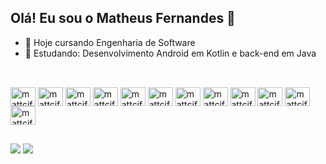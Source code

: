 ## Olá! Eu sou o Matheus Fernandes 👋


- 🔭 Hoje cursando Engenharia de Software
- 🌱 Estudando: Desenvolvimento Android em Kotlin e back-end em Java

##
<div style="display: inline_block"><br>
  <img align="center" alt="mattcif" height="30" width="40" src="https://cdn.jsdelivr.net/gh/devicons/devicon@latest/icons/java/java-original.svg" />
  <img align="center" alt="mattcif" height="30" width="40" src="https://cdn.jsdelivr.net/gh/devicons/devicon@latest/icons/spring/spring-original.svg" />
  <img align="center" alt="mattcif" height="30" width="40" src="https://cdn.jsdelivr.net/gh/devicons/devicon@latest/icons/kotlin/kotlin-original.svg" />
  <img align="center" alt="mattcif" height="30" width="40" src="https://cdn.jsdelivr.net/gh/devicons/devicon@latest/icons/androidstudio/androidstudio-original.svg" />
  <img align="center" alt="mattcif" height="30" width="40" src="https://cdn.jsdelivr.net/gh/devicons/devicon@latest/icons/mysql/mysql-original.svg" />
  <img align="center" alt="mattcif" height="30" width="40" src="https://cdn.jsdelivr.net/gh/devicons/devicon@latest/icons/python/python-original.svg" />
  <img align="center" alt="mattcif" height="30" width="40" src="https://cdn.jsdelivr.net/gh/devicons/devicon@latest/icons/linux/linux-original.svg" />
  <img align="center" alt="mattcif" height="30" width="40" src="https://cdn.jsdelivr.net/gh/devicons/devicon@latest/icons/html5/html5-original.svg" />
  <img align="center" alt="mattcif" height="30" width="40"src="https://cdn.jsdelivr.net/gh/devicons/devicon@latest/icons/css3/css3-original.svg" />
  <img align="center" alt="mattcif" height="30" width="40" src="https://cdn.jsdelivr.net/gh/devicons/devicon@latest/icons/javascript/javascript-original.svg" />
  <img align="center" alt="mattcif" height="30" width="40" src="https://cdn.jsdelivr.net/gh/devicons/devicon@latest/icons/typescript/typescript-original.svg" />
  <img align="center" alt="mattcif" height="30" width="40" src="https://cdn.jsdelivr.net/gh/devicons/devicon@latest/icons/react/react-original.svg" />

  ##
</div>



<div>
  <a href="mailto:theusdecif@gmail.com"><img src="https://img.shields.io/badge/Gmail-D14836?style=for-the-badge&logo=gmail&logoColor=white"></a>
  <a href="https://www.linkedin.com/in/matheus-fernandes-201aa1170/"><img src="https://img.shields.io/badge/LinkedIn-0077B5?style=for-the-badge&logo=linkedin&logoColor=white"></a>
  
</div>
